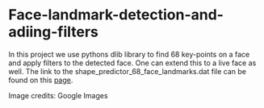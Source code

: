 # Face-landmark-detection-and-adiing-filters
In this project we use pythons dlib library to find 68 key-points on a face and apply filters to the detected face. One can extend this to a live face as well. 
The link to the shape_predictor_68_face_landmarks.dat file can be found on this [page](https://towardsdatascience.com/facial-mapping-landmarks-with-dlib-python-160abcf7d672).

Image credits: Google Images
